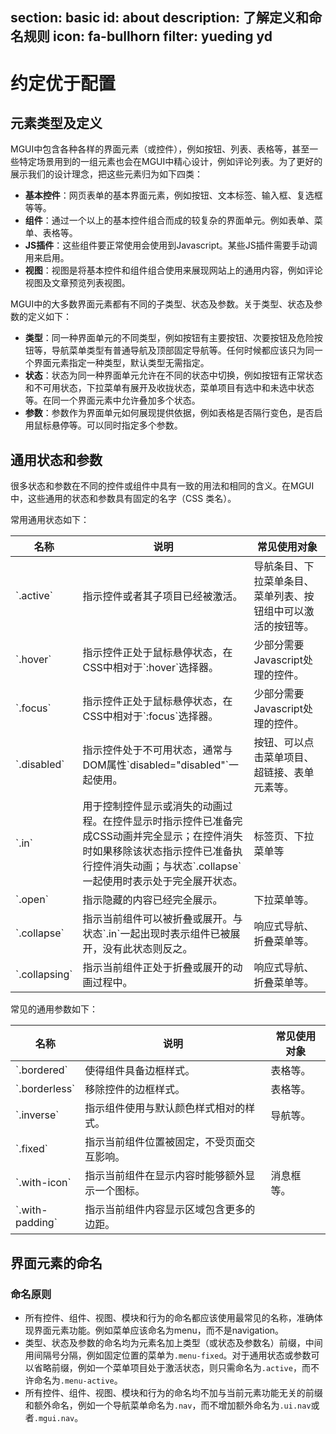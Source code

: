 ﻿section: basic
id: about
description: 了解定义和命名规则
icon: fa-bullhorn
filter: yueding yd
---

# 约定优于配置

## 元素类型及定义

MGUI中包含各种各样的界面元素（或控件），例如按钮、列表、表格等，甚至一些特定场景用到的一组元素也会在MGUI中精心设计，例如评论列表。为了更好的展示我们的设计理念，把这些元素归为如下四类：

*   **基本控件**：网页表单的基本界面元素，例如按钮、文本标签、输入框、复选框等等。
*   **组件**：通过一个以上的基本控件组合而成的较复杂的界面单元。例如表单、菜单、表格等。
*   **JS插件**：这些组件要正常使用会使用到Javascript。某些JS插件需要手动调用来启用。
*   **视图**：视图是将基本控件和组件组合使用来展现网站上的通用内容，例如评论视图及文章预览列表视图。

MGUI中的大多数界面元素都有不同的子类型、状态及参数。关于类型、状态及参数的定义如下：

*   **类型**：同一种界面单元的不同类型，例如按钮有主要按钮、次要按钮及危险按钮等，导航菜单类型有普通导航及顶部固定导航等。任何时候都应该只为同一个界面元素指定一种类型，默认类型无需指定。
*   **状态**：状态为同一种界面单元允许在不同的状态中切换，例如按钮有正常状态和不可用状态，下拉菜单有展开及收拢状态，菜单项目有选中和未选中状态等。在同一个界面元素中允许叠加多个状态。
*   **参数**：参数作为界面单元如何展现提供依据，例如表格是否隔行变色，是否启用鼠标悬停等。可以同时指定多个参数。

## 通用状态和参数

很多状态和参数在不同的控件或组件中具有一致的用法和相同的含义。在MGUI中，这些通用的状态和参数具有固定的名字（CSS 类名）。

常用通用状态如下：

<table class="table table-bordered">
  <thead>
    <tr>
      <th style="width: 80px">名称</th>
      <th>说明</th>
      <th>常见使用对象</th>
    </tr>
  </thead>
  <tbody>
    <tr>
      <td>`.active`</td>
      <td>指示控件或者其子项目已经被激活。</td>
      <td>导航条目、下拉菜单条目、菜单列表、按钮组中可以激活的按钮等。</td>
    </tr>
    <tr>
      <td>`.hover`</td>
      <td>指示控件正处于鼠标悬停状态，在CSS中相对于`:hover`选择器。</td>
      <td>少部分需要Javascript处理的控件。</td>
    </tr>
    <tr>
      <td>`.focus`</td>
      <td>指示控件正处于鼠标悬停状态，在CSS中相对于`:focus`选择器。</td>
      <td>少部分需要Javascript处理的控件。</td>
    </tr>
    <tr>
      <td>`.disabled`</td>
      <td>指示控件处于不可用状态，通常与DOM属性`disabled="disabled"`一起使用。</td>
      <td>按钮、可以点击菜单项目、超链接、表单元素等。</td>
    </tr>
    <tr>
      <td>`.in`</td>
      <td>用于控制控件显示或消失的动画过程。在控件显示时指示控件已准备完成CSS动画并完全显示；在控件消失时如果移除该状态指示控件已准备执行控件消失动画；与状态`.collapse`一起使用时表示处于完全展开状态。</td>
      <td>标签页、下拉菜单等</td>
    </tr>
    <tr>
      <td>`.open`</td>
      <td>指示隐藏的内容已经完全展示。</td>
      <td>下拉菜单等。</td>
    </tr>
    <tr>
      <td>`.collapse`</td>
      <td>指示当前组件可以被折叠或展开。与状态`.in`一起出现时表示组件已被展开，没有此状态则反之。</td>
      <td>响应式导航、折叠菜单等。</td>
    </tr>
    <tr>
      <td>`.collapsing`</td>
      <td>指示当前组件正处于折叠或展开的动画过程中。</td>
      <td>响应式导航、折叠菜单等。</td>
    </tr>
  </tbody>
</table>

常见的通用参数如下：

<table class="table table-bordered">
  <thead>
    <tr>
      <th style="width: 80px">名称</th>
      <th>说明</th>
      <th>常见使用对象</th>
    </tr>
  </thead>
  <tbody>
    <tr>
      <td>`.bordered`</td>
      <td>使得组件具备边框样式。</td>
      <td>表格等。</td>
    </tr>
    <tr>
      <td>`.borderless`</td>
      <td>移除控件的边框样式。</td>
      <td>表格等。</td>
    </tr>
    <tr>
      <td>`.inverse`</td>
      <td>指示组件使用与默认颜色样式相对的样式。</td>
      <td>导航等。</td>
    </tr>
    <tr>
      <td>`.fixed`</td>
      <td>指示当前组件位置被固定，不受页面交互影响。</td>
      <td></td>
    </tr>
    <tr>
      <td>`.with-icon`</td>
      <td>指示当前组件在显示内容时能够额外显示一个图标。</td>
      <td>消息框等。</td>
    </tr>
    <tr>
      <td>`.with-padding`</td>
      <td>指示当前组件内容显示区域包含更多的边距。</td>
      <td></td>
    </tr>
  </tbody>
</table>

## 界面元素的命名

### 命名原则

*   所有控件、组件、视图、模块和行为的命名都应该使用最常见的名称，准确体现界面元素功能。例如菜单应该命名为menu，而不是navigation。
*   类型、状态及参数的命名均为元素名加上类型（或状态及参数名）前缀，中间用间隔号分隔，例如固定位置的菜单为`.menu-fixed`。对于通用状态或参数可以省略前缀，例如一个菜单项目处于激活状态，则只需命名为`.active`，而不许命名为`.menu-active`。
*   所有控件、组件、视图、模块和行为的命名均不加与当前元素功能无关的前缀和额外命名，例如一个导航菜单命名为`.nav`，而不增加额外命名为`.ui.nav`或者`.mgui.nav`。
